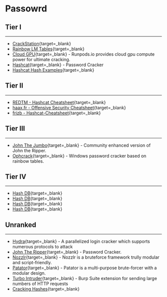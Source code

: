 # Passowrd

## Tier I
---
- [CrackStation](https://crackstation.net/){target=_blank}
- [Rainbow LM Tables](http://rainbowtables.it64.com/){target=_blank}
- [Cloud GPU](https://www.runpod.io/console/pods){target=_blank} - Runpods.io provides cloud gpu compute power for ultimate cracking.
- [Hashcat](https://hashcat.net/hashcat/){target=_blank} - Password Cracker
- [Hashcat Hash Examples](https://hashcat.net/wiki/doku.php?id=example_hashes){target=_blank}

## Tier II
---
- [REDTM - Hashcat Cheatsheet](https://redtm.com/pentest/hashcat-cheat-sheet/){target=_blank}
- [haax.fr - Offensive Security Cheatsheet](https://cheatsheet.haax.fr/passcracking-hashfiles/hashcat_cheatsheet/){target=_blank}
- [frizb - Hashcat-Cheatsheet](https://github.com/frizb/Hashcat-Cheatsheet){target=_blank}

## Tier III
---
- [John The Jumbo](https://github.com/magnumripper/JohnTheRipper){target=_blank} - Community enhanced version of John the Ripper.
- [Ophcrack](http://ophcrack.sourceforge.net/){target=_blank} - Windows password cracker based on rainbow tables.

## Tier IV
---
- [Hash DB](https://www.onlinehashcrack.com/){target=_blank}
- [Hash DB](https://md5decrypt.net/en/){target=_blank}
- [Hash DB](https://hashkiller.io/){target=_blank}
- [Hash DB](https://hashes.com/en/decrypt/hash){target=_blank}

## Unranked
---
- [Hydra](https://tools.kali.org/password-attacks/hydra){target=_blank} - A parallelized login cracker which supports numerous protocols to attack
- [John The Ripper](http://www.openwall.com/john/){target=_blank} - Password Cracker.
- [Nozzlr](https://github.com/intrd/nozzlr){target=_blank} - Nozzlr is a bruteforce framework  trully modular and script-friendly.
- [Patator](https://github.com/lanjelot/patator){target=_blank} - Patator is a multi-purpose brute-forcer  with a modular design.
- [Turbo Intruder](https://portswigger.net/research/turbo-intruder-embracing-the-billion-request-attack){target=_blank} - Burp Suite extension for sending large numbers of HTTP requests
- [Cracking Hashes](http://rainbowtables.it64.com/){target=_blank}